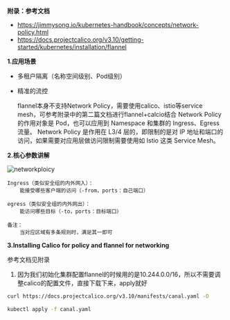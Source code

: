 **附录：参考文档**

* https://jimmysong.io/kubernetes-handbook/concepts/network-policy.html
* https://docs.projectcalico.org/v3.10/getting-started/kubernetes/installation/flannel

**1.应用场景**

* 多租户隔离（名称空间级别、Pod级别）
* 精准的流控


    flannel本身不支持Network Policy，需要使用calico、istio等service mesh，可参考附录中的第二篇文档进行flannel+calcio结合
    Network Policy 的作用对象是 Pod，也可以应用到 Namespace 和集群的 Ingress、Egress 流量。
    Network Policy 是作用在 L3/4 层的，即限制的是对 IP 地址和端口的访问，如果需要对应用层做访问限制需要使用如 Istio 这类 Service Mesh。

**2.核心参数讲解**

![networkploicy](https://github.com/Aaron1989/CloudNativeNotes/blob/master/Kubernetes/20.Network-Policy/networkpolicy.png)


```text
Ingress（类似安全组的内外网入）：
    能接受哪些客户端的访问（-from，ports：自己端口）
        
egress（类似安全组的内外网出）：
    能访问哪些目标（-to，ports：目标端口）
    
备注：
    当对应区域有多条规则时，满足其一即可
```

**3.Installing Calico for policy and flannel for networking**
   
   参考文档见附录
   
1) 因为我们初始化集群配置flannel的时候用的是10.244.0.0/16，所以不需要调整calico的配置文件，直接下载下来，apply就好
```bash
curl https://docs.projectcalico.org/v3.10/manifests/canal.yaml -O
    
kubectl apply -f canal.yaml
```
